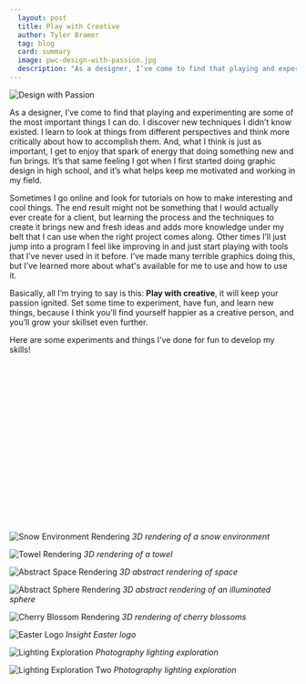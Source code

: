 ```yaml
---
  layout: post
  title: Play with Creative
  author: Tyler Bramer
  tag: blog
  card: summary
  image: pwc-design-with-passion.jpg
  description: "As a designer, I’ve come to find that playing and experimenting are some of the most important things I can do and helps keep me motivated and working in my field."
---
```

![Design with Passion](/img/pwc-design-with-passion.jpg)

As a designer, I’ve come to find that playing and experimenting are some of the most important things I can do. I discover new techniques I didn’t know existed. I learn to look at things from different perspectives and think more critically about how to accomplish them. And, what I think is just as important, I get to enjoy that spark of energy that doing something new and fun brings. It’s that same feeling I got when I first started doing graphic design in high school, and it’s what helps keep me motivated and working in my field.

Sometimes I go online and look for tutorials on how to make interesting and cool things. The end result might not be something that I would actually ever create for a client, but learning the process and the techniques to create it brings new and fresh ideas and adds more knowledge under my belt that I can use when the right project comes along. Other times I’ll just jump into a program I feel like improving in and just start playing with tools that I’ve never used in it before. I’ve made many terrible graphics doing this, but I’ve learned more about what's available for me to use and how to use it.

Basically, all I’m trying to say is this: **Play with creative**, it will keep your passion ignited. Set some time to experiment, have fun, and learn new things, because I think you’ll find yourself happier as a creative person, and you’ll grow your skillset even further.

Here are some experiments and things I've done for fun to develop my skills!

<script src="//fast.wistia.com/embed/medias/cudcnh4olu.jsonp" async></script><script src="//fast.wistia.com/assets/external/E-v1.js" async></script><div class="wistia_responsive_padding" style="padding:56.25% 0 0 0;position:relative;"><div class="wistia_responsive_wrapper" style="height:100%;left:0;position:absolute;top:0;width:100%;"><div class="wistia_embed wistia_async_cudcnh4olu seo=false videoFoam=true" style="height:100%;width:100%">&nbsp;</div></div></div>

![Snow Environment Rendering](/img/pwc-snow-environment.jpg)
*3D rendering of a snow environment*

![Towel Rendering](/img/pwc-towel-render.jpg)
*3D rendering of a towel*

![Abstract Space Rendering](/img/pwc-space-abstract.jpg)
*3D abstract rendering of space*

![Abstract Sphere Rendering](/img/pwc-abstract-sphere.jpg)
*3D abstract rendering of an illuminated sphere*

![Cherry Blossom Rendering](/img/pwc-cherry-blossoms.jpg)
*3D rendering of cherry blossoms*

![Easter Logo](/img/pwc-easter-logo.jpg)
*Insight Easter logo*

![Lighting Exploration](/img/pwc-tyler.jpg)
*Photography lighting exploration*

![Lighting Exploration Two](/img/pwc-tyler-two.jpg)
*Photography lighting exploration*
